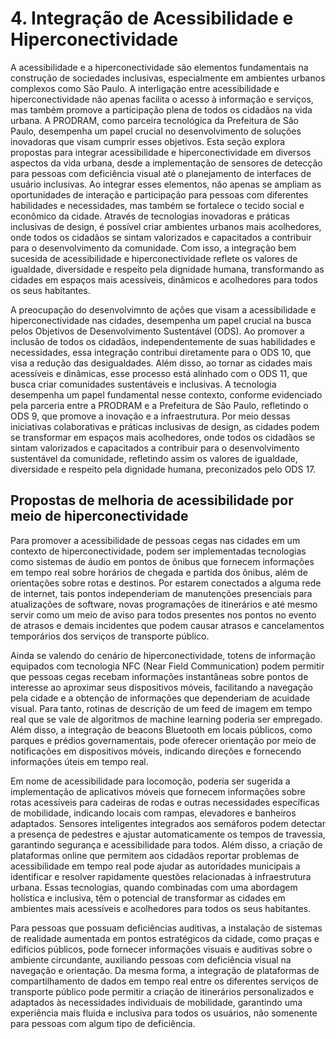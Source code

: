# 4. Integração de Acessibilidade e Hiperconectividade

A acessibilidade e a hiperconectividade são elementos fundamentais na construção de sociedades inclusivas, especialmente em ambientes urbanos complexos como São Paulo. A interligação entre acessibilidade e hiperconectividade não apenas facilita o acesso à informação e serviços, mas também promove a participação plena de todos os cidadãos na vida urbana. A PRODRAM, como parceira tecnológica da Prefeitura de São Paulo, desempenha um papel crucial no desenvolvimento de soluções inovadoras que visam cumprir esses objetivos. Esta seção explora propostas para integrar acessibilidade e hiperconectividade em diversos aspectos da vida urbana, desde a implementação de sensores de detecção para pessoas com deficiência visual até o planejamento de interfaces de usuário inclusivas. Ao integrar esses elementos, não apenas se ampliam as oportunidades de interação e participação para pessoas com diferentes habilidades e necessidades, mas também se fortalece o tecido social e econômico da cidade. Através de tecnologias inovadoras e práticas inclusivas de design, é possível criar ambientes urbanos mais acolhedores, onde todos os cidadãos se sintam valorizados e capacitados a contribuir para o desenvolvimento da comunidade. Com isso, a integração bem sucesida de acessibilidade e hiperconectividade reflete os valores de igualdade, diversidade e respeito pela dignidade humana, transformando as cidades em espaços mais acessíveis, dinâmicos e acolhedores para todos os seus habitantes.

A preocupação do desenvolvimnto de ações que visam a acessibilidade e hiperconectividade nas cidades, desempenha um papel crucial na busca pelos Objetivos de Desenvolvimento Sustentável (ODS). Ao promover a inclusão de todos os cidadãos, independentemente de suas habilidades e necessidades, essa integração contribui diretamente para o ODS 10, que visa a redução das desigualdades. Além disso, ao tornar as cidades mais acessíveis e dinâmicas, esse processo está alinhado com o ODS 11, que busca criar comunidades sustentáveis e inclusivas. A tecnologia desempenha um papel fundamental nesse contexto, conforme evidenciado pela parceria entre a PRODRAM e a Prefeitura de São Paulo, refletindo o ODS 9, que promove a inovação e a infraestrutura. Por meio dessas iniciativas colaborativas e práticas inclusivas de design, as cidades podem se transformar em espaços mais acolhedores, onde todos os cidadãos se sintam valorizados e capacitados a contribuir para o desenvolvimento sustentável da comunidade, refletindo assim os valores de igualdade, diversidade e respeito pela dignidade humana, preconizados pelo ODS 17.

## Propostas de melhoria de acessibilidade por meio de hiperconectividade

Para promover a acessibilidade de pessoas cegas nas cidades em um contexto de hiperconectividade, podem ser implementadas tecnologias como sistemas de áudio em pontos de ônibus que fornecem informações em tempo real sobre horários de chegada e partida dos ônibus, além de orientações sobre rotas e destinos. Por estarem conectados a alguma rede de internet, tais pontos independeriam de manutenções presenciais para atualizações de software, novas programações de itinerários e até mesmo servir como um meio de aviso para todos presentes nos pontos no evento de atrasos e demais incidentes que podem causar atrasos e cancelamentos temporários dos serviços de transporte público.

Ainda se valendo do cenário de hiperconectividade, totens de informação equipados com tecnologia NFC (Near Field Communication) podem permitir que pessoas cegas recebam informações instantâneas sobre pontos de interesse ao aproximar seus dispositivos móveis, facilitando a navegação pela cidade e a obtenção de informações que dependeriam de acuidade visual. Para tanto, rotinas de descrição de um feed de imagem em tempo real que se vale de algoritmos de machine learning poderia ser empregado. Além disso, a integração de beacons Bluetooth em locais públicos, como parques e prédios governamentais, pode oferecer orientação por meio de notificações em dispositivos móveis, indicando direções e fornecendo informações úteis em tempo real.

Em nome de acessibilidade para locomoção, poderia ser sugerida a implementação de aplicativos móveis que fornecem informações sobre rotas acessíveis para cadeiras de rodas e outras necessidades específicas de mobilidade, indicando locais com rampas, elevadores e banheiros adaptados. Sensores inteligentes integrados aos semáforos podem detectar a presença de pedestres e ajustar automaticamente os tempos de travessia, garantindo segurança e acessibilidade para todos. Além disso, a criação de plataformas online que permitem aos cidadãos reportar problemas de acessibilidade em tempo real pode ajudar as autoridades municipais a identificar e resolver rapidamente questões relacionadas à infraestrutura urbana. Essas tecnologias, quando combinadas com uma abordagem holística e inclusiva, têm o potencial de transformar as cidades em ambientes mais acessíveis e acolhedores para todos os seus habitantes.

Para pessoas que possuam deficiências auditivas, a instalação de sistemas de realidade aumentada em pontos estratégicos da cidade, como praças e edifícios públicos, pode fornecer informações visuais e auditivas sobre o ambiente circundante, auxiliando pessoas com deficiência visual na navegação e orientação. Da mesma forma, a integração de plataformas de compartilhamento de dados em tempo real entre os diferentes serviços de transporte público pode permitir a criação de itinerários personalizados e adaptados às necessidades individuais de mobilidade, garantindo uma experiência mais fluida e inclusiva para todos os usuários, não somenente para pessoas com algum tipo de deficiência.

